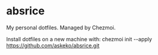 # absrice
My personal dotfiles. Managed by Chezmoi.

Install dotfiles on a new machine with: chezmoi init --apply https://github.com/askeko/absrice.git
